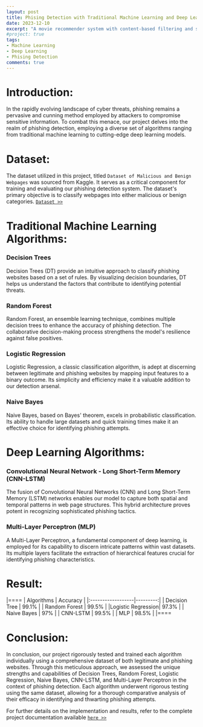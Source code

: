 ```yaml
---
layout: post
title: Phising Detection with Traditional Machine Learning and Deep Learning Algorithms
date: 2023-12-10
excerpt: "A movie recommender system with content-based filtering and streamlit."
#project: true
tags:
- Machine Learning
- Deep Learning
- Phising Detection
comments: true
---
```



# Introduction:

In the rapidly evolving landscape of cyber threats, phishing remains a pervasive and cunning method employed by attackers to compromise sensitive information. To combat this menace, our project delves into the realm of phishing detection, employing a diverse set of algorithms ranging from traditional machine learning to cutting-edge deep learning models.


# Dataset:

The dataset utilized in this project, titled `Dataset of Malicious and Benign Webpages` was sourced from Kaggle. It serves as a critical component for training and evaluating our phishing detection system. The dataset's primary objective is to classify webpages into either malicious or benign categories.
[`Dataset >>`](https://www.kaggle.com/datasets/aksingh2411/dataset-of-malicious-and-benign-webpages)


# Traditional Machine Learning Algorithms:
### Decision Trees
Decision Trees (DT) provide an intuitive approach to classify phishing websites based on a set of rules. By visualizing decision boundaries, DT helps us understand the factors that contribute to identifying potential threats.

### Random Forest
Random Forest, an ensemble learning technique, combines multiple decision trees to enhance the accuracy of phishing detection. The collaborative decision-making process strengthens the model's resilience against false positives.

### Logistic Regression
Logistic Regression, a classic classification algorithm, is adept at discerning between legitimate and phishing websites by mapping input features to a binary outcome. Its simplicity and efficiency make it a valuable addition to our detection arsenal.

### Naive Bayes
Naive Bayes, based on Bayes' theorem, excels in probabilistic classification. Its ability to handle large datasets and quick training times make it an effective choice for identifying phishing attempts.

# Deep Learning Algorithms:
### Convolutional Neural Network - Long Short-Term Memory (CNN-LSTM)
The fusion of Convolutional Neural Networks (CNN) and Long Short-Term Memory (LSTM) networks enables our model to capture both spatial and temporal patterns in web page structures. This hybrid architecture proves potent in recognizing sophisticated phishing tactics.

### Multi-Layer Perceptron (MLP)
A Multi-Layer Perceptron, a fundamental component of deep learning, is employed for its capability to discern intricate patterns within vast datasets. Its multiple layers facilitate the extraction of hierarchical features crucial for identifying phishing characteristics.


# Result:
|====
|      Algorithms   | Accuracy |
|:------------------|---------:|
|    Decision Tree  |   99.1%  |
|    Random Forest  |   99.5%  |
|Logistic Regression|   97.3%  |
|     Naive Bayes   |   97%    |
|      CNN-LSTM     |   99.5%  |
|         MLP       |   98.5%  |
|====

# Conclusion:

In conclusion, our project rigorously tested and trained each algorithm individually using a comprehensive dataset of both legitimate and phishing websites. Through this meticulous approach, we assessed the unique strengths and capabilities of Decision Trees, Random Forest, Logistic Regression, Naive Bayes, CNN-LSTM, and Multi-Layer Perceptron in the context of phishing detection. Each algorithm underwent rigorous testing using the same dataset, allowing for a thorough comparative analysis of their efficacy in identifying and thwarting phishing attempts.


For further details on the implementation and results, refer to the complete project documentation available [`here >>`](https://www.kaggle.com/code/malindaratnaduhita/phishing-detection-with-dt-rf-cnn-lstm)